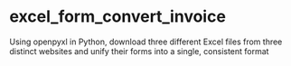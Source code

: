 # excel_form_convert_invoice

Using openpyxl in Python, download three different Excel files from three distinct websites and unify their forms into a single, consistent format
